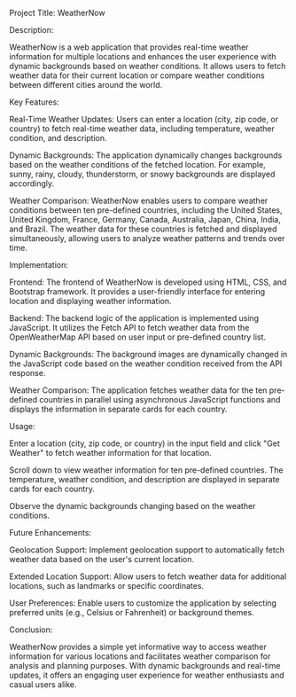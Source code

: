 Project Title: WeatherNow

Description:

WeatherNow is a web application that provides real-time weather information for multiple locations and enhances the user experience with dynamic backgrounds based on weather conditions. It allows users to fetch weather data for their current location or compare weather conditions between different cities around the world.

Key Features:

Real-Time Weather Updates: Users can enter a location (city, zip code, or country) to fetch real-time weather data, including temperature, weather condition, and description.

Dynamic Backgrounds: The application dynamically changes backgrounds based on the weather conditions of the fetched location. For example, sunny, rainy, cloudy, thunderstorm, or snowy backgrounds are displayed accordingly.

Weather Comparison: WeatherNow enables users to compare weather conditions between ten pre-defined countries, including the United States, United Kingdom, France, Germany, Canada, Australia, Japan, China, India, and Brazil. The weather data for these countries is fetched and displayed simultaneously, allowing users to analyze weather patterns and trends over time.

Implementation:

Frontend: The frontend of WeatherNow is developed using HTML, CSS, and Bootstrap framework. It provides a user-friendly interface for entering location and displaying weather information.

Backend: The backend logic of the application is implemented using JavaScript. It utilizes the Fetch API to fetch weather data from the OpenWeatherMap API based on user input or pre-defined country list.

Dynamic Backgrounds: The background images are dynamically changed in the JavaScript code based on the weather condition received from the API response.

Weather Comparison: The application fetches weather data for the ten pre-defined countries in parallel using asynchronous JavaScript functions and displays the information in separate cards for each country.

Usage:

Enter a location (city, zip code, or country) in the input field and click "Get Weather" to fetch weather information for that location.

Scroll down to view weather information for ten pre-defined countries. The temperature, weather condition, and description are displayed in separate cards for each country.

Observe the dynamic backgrounds changing based on the weather conditions.

Future Enhancements:

Geolocation Support: Implement geolocation support to automatically fetch weather data based on the user's current location.

Extended Location Support: Allow users to fetch weather data for additional locations, such as landmarks or specific coordinates.

User Preferences: Enable users to customize the application by selecting preferred units (e.g., Celsius or Fahrenheit) or background themes.

Conclusion:

WeatherNow provides a simple yet informative way to access weather information for various locations and facilitates weather comparison for analysis and planning purposes. With dynamic backgrounds and real-time updates, it offers an engaging user experience for weather enthusiasts and casual users alike.

